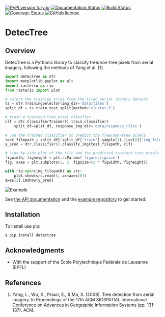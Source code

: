 [![PyPI version fury.io](https://badge.fury.io/py/detectree.svg)](https://pypi.python.org/pypi/detectree/)
[![Documentation Status](https://readthedocs.org/projects/detectree/badge/?version=latest)](https://detectree.readthedocs.io/en/latest/?badge=latest)
[![Build Status](https://travis-ci.org/martibosch/detectree.svg?branch=master)](https://travis-ci.org/martibosch/detectree)
[![Coverage Status](https://coveralls.io/repos/github/martibosch/detectree/badge.svg?branch=master)](https://coveralls.io/github/martibosch/detectree?branch=master)
[![GitHub license](https://img.shields.io/github/license/martibosch/detectree.svg)](https://github.com/martibosch/detectree/blob/master/LICENSE)

# DetecTree

## Overview

DetecTree is a Pythonic library to classify tree/non-tree pixels from aerial imagery, following the methods of Yang et al. [1].

```python
import detectree as dtr
import matplotlib.pyplot as plt
import rasterio as rio
from rasterio import plot

# select the training tiles from the tiled aerial imagery dataset
ts = dtr.TrainingSelector(img_dir='data/tiles')
split_df = ts.train_test_split(method='cluster-I')

# train a tree/non-tree pixel classfier
clf = dtr.ClassifierTrainer().train_classifier(
    split_df=split_df, response_img_dir='data/response_tiles')
    
# use the trained classifier to predict the tree/non-tree pixels
test_filepath = split_df[~split_df['train'].sample(1).iloc[0]['img_filepath']
y_pred = dtr.Classifier().classify_img(test_filepath, clf)

# side-by-side plot of the tile and the predicted tree/non-tree pixels
figwidth, figheight = plt.rcParams['figure.figsize']
fig, axes = plt.subplots(1, 2, figsize=(2 * figwidth, figheight))

with rio.open(img_filepath) as src:
    plot.show(src.read(), ax=axes[0])
axes[1].imshow(y_pred)
```

![Example](figures/example.png)

See [the API documentation](https://detectree.readthedocs.io/en/latest/?badge=latest) and the [example repository](https://github.com/martibosch/detectree-example) to get started.

## Installation

To install use pip:

    $ pip install detectree


## Acknowledgments

* With the support of the École Polytechnique Fédérale de Lausanne (EPFL)


## References

1. Yang, L., Wu, X., Praun, E., & Ma, X. (2009). Tree detection from aerial imagery. In Proceedings of the 17th ACM SIGSPATIAL International Conference on Advances in Geographic Information Systems (pp. 131-137). ACM.
